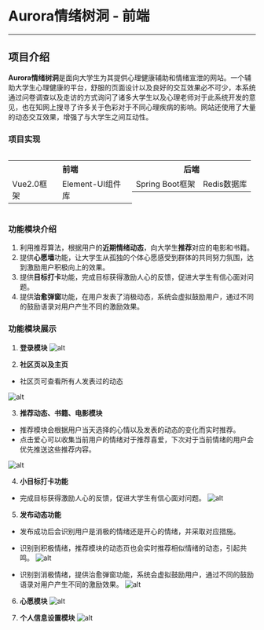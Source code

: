 # Aurora情绪树洞 - 前端
---
## 项目介绍
**Aurora情绪树洞**是面向大学生为其提供心理健康辅助和情绪宣泄的网站。一个辅助大学生心理健康的平台，舒服的页面设计以及良好的交互效果必不可少，本系统通过问卷调查以及走访的方式询问了诸多大学生以及心理老师对于此系统开发的意见，也在知网上搜寻了许多关于色彩对于不同心理疾病的影响。网站还使用了大量的动态交互效果，增强了与大学生之间互动性。

### 项目实现
<div style="display:flex">
  <table >
    <tr>
      <th colspan="2">前端</th>
    </tr>
    <tr>
      <td>Vue2.0框架</td>
      <td>Element-UI组件库</td>
    </tr>
  </table>

  <table >
    <tr>
      <th colspan="2">后端</th>
    </tr>
    <tr>
      <td>Spring Boot框架</td>
      <td>Redis数据库</td>
    </tr>
  </table>
</div>

### 功能模块介绍
1. 利用推荐算法，根据用户的**近期情绪动态**，向大学生**推荐**对应的电影和书籍。
2. 提供**心愿墙**功能，让大学生从孤独的个体心愿感受到群体的共同努力氛围，达到激励用户积极向上的效果。
3. 提供**目标打卡**功能，完成目标获得激励人心的反馈，促进大学生有信心面对问题。
4. 提供**治愈弹窗**功能，在用户发表了消极动态，系统会虚拟鼓励用户，通过不同的鼓励语录对用户产生不同的激励效果。


### 功能模块展示
1. **登录模块**
![alt](http://vikeya.com:3527/aurora/login.gif)

2. **社区页以及主页**
 * 社区页可查看所有人发表过的动态

![alt](http://vikeya.com/upload/mainPage.gif)

3. **推荐动态、书籍、电影模块**
  * 推荐模块会根据用户当天选择的心情以及发表的动态的变化而实时推荐。
  * 点击爱心可以收集当前用户的情绪对于推荐喜爱，下次对于当前情绪的用户会优先推送这些推荐内容。
  
![alt](http://vikeya.com/upload/recommand.gif)

4. **小目标打卡功能**
* 完成目标获得激励人心的反馈，促进大学生有信心面对问题。
![alt](http://vikeya.com/upload/小目标.gif)

5. **发布动态功能**
* 发布成功后会识别用户是消极的情绪还是开心的情绪，并采取对应措施。
* 识别到积极情绪，推荐模块的动态页也会实时推荐相似情绪的动态，引起共鸣。
  ![alt](http://vikeya.com/upload/发布.gif)

* 识别到消极情绪，提供治愈弹窗功能，系统会虚拟鼓励用户，通过不同的鼓励语录对用户产生不同的激励效果。
  ![alt](http://vikeya.com/upload/消极发布.gif)

6. **心愿模块**
  ![alt](http://vikeya.com/upload/wish.gif)

7. **个人信息设置模块**
![alt](https://vikeya.com/upload/user.gif)
